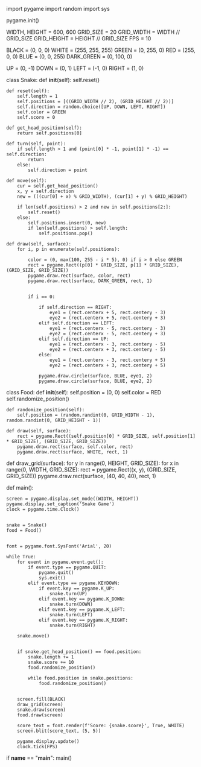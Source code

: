 import pygame
import random
import sys


pygame.init()


WIDTH, HEIGHT = 600, 600
GRID_SIZE = 20
GRID_WIDTH = WIDTH // GRID_SIZE
GRID_HEIGHT = HEIGHT // GRID_SIZE
FPS = 10


BLACK = (0, 0, 0)
WHITE = (255, 255, 255)
GREEN = (0, 255, 0)
RED = (255, 0, 0)
BLUE = (0, 0, 255)
DARK_GREEN = (0, 100, 0)


UP = (0, -1)
DOWN = (0, 1)
LEFT = (-1, 0)
RIGHT = (1, 0)

class Snake:
    def __init__(self):
        self.reset()
    
    def reset(self):
        self.length = 1
        self.positions = [((GRID_WIDTH // 2), (GRID_HEIGHT // 2))]
        self.direction = random.choice([UP, DOWN, LEFT, RIGHT])
        self.color = GREEN
        self.score = 0
    
    def get_head_position(self):
        return self.positions[0]
    
    def turn(self, point):
        if self.length > 1 and (point[0] * -1, point[1] * -1) == self.direction:
            return
        else:
            self.direction = point
    
    def move(self):
        cur = self.get_head_position()
        x, y = self.direction
        new = (((cur[0] + x) % GRID_WIDTH), (cur[1] + y) % GRID_HEIGHT)
        
        if len(self.positions) > 2 and new in self.positions[2:]:
            self.reset()
        else:
            self.positions.insert(0, new)
            if len(self.positions) > self.length:
                self.positions.pop()
    
    def draw(self, surface):
        for i, p in enumerate(self.positions):
            
            color = (0, max(100, 255 - i * 5), 0) if i > 0 else GREEN
            rect = pygame.Rect((p[0] * GRID_SIZE, p[1] * GRID_SIZE), (GRID_SIZE, GRID_SIZE))
            pygame.draw.rect(surface, color, rect)
            pygame.draw.rect(surface, DARK_GREEN, rect, 1)
            
            
            if i == 0:
                
                if self.direction == RIGHT:
                    eye1 = (rect.centerx + 5, rect.centery - 3)
                    eye2 = (rect.centerx + 5, rect.centery + 3)
                elif self.direction == LEFT:
                    eye1 = (rect.centerx - 5, rect.centery - 3)
                    eye2 = (rect.centerx - 5, rect.centery + 3)
                elif self.direction == UP:
                    eye1 = (rect.centerx - 3, rect.centery - 5)
                    eye2 = (rect.centerx + 3, rect.centery - 5)
                else:  
                    eye1 = (rect.centerx - 3, rect.centery + 5)
                    eye2 = (rect.centerx + 3, rect.centery + 5)
                
                pygame.draw.circle(surface, BLUE, eye1, 2)
                pygame.draw.circle(surface, BLUE, eye2, 2)

class Food:
    def __init__(self):
        self.position = (0, 0)
        self.color = RED
        self.randomize_position()
    
    def randomize_position(self):
        self.position = (random.randint(0, GRID_WIDTH - 1), random.randint(0, GRID_HEIGHT - 1))
    
    def draw(self, surface):
        rect = pygame.Rect((self.position[0] * GRID_SIZE, self.position[1] * GRID_SIZE), (GRID_SIZE, GRID_SIZE))
        pygame.draw.rect(surface, self.color, rect)
        pygame.draw.rect(surface, WHITE, rect, 1)

def draw_grid(surface):
    for y in range(0, HEIGHT, GRID_SIZE):
        for x in range(0, WIDTH, GRID_SIZE):
            rect = pygame.Rect((x, y), (GRID_SIZE, GRID_SIZE))
            pygame.draw.rect(surface, (40, 40, 40), rect, 1)

def main():
    
    screen = pygame.display.set_mode((WIDTH, HEIGHT))
    pygame.display.set_caption('Snake Game')
    clock = pygame.time.Clock()
    
 
    snake = Snake()
    food = Food()
    
    
    font = pygame.font.SysFont('Arial', 20)
    
    while True:
        for event in pygame.event.get():
            if event.type == pygame.QUIT:
                pygame.quit()
                sys.exit()
            elif event.type == pygame.KEYDOWN:
                if event.key == pygame.K_UP:
                    snake.turn(UP)
                elif event.key == pygame.K_DOWN:
                    snake.turn(DOWN)
                elif event.key == pygame.K_LEFT:
                    snake.turn(LEFT)
                elif event.key == pygame.K_RIGHT:
                    snake.turn(RIGHT)
        
        snake.move()
        
      
        if snake.get_head_position() == food.position:
            snake.length += 1
            snake.score += 10
            food.randomize_position()

            while food.position in snake.positions:
                food.randomize_position()
        
        
        screen.fill(BLACK)
        draw_grid(screen)
        snake.draw(screen)
        food.draw(screen)
        
        score_text = font.render(f'Score: {snake.score}', True, WHITE)
        screen.blit(score_text, (5, 5))
        
        pygame.display.update()
        clock.tick(FPS)

if __name__ == "__main__":
    main()

